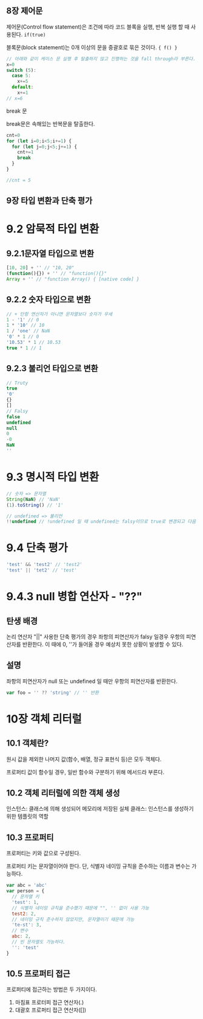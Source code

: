 ## 8장 제어문
제어문(Control flow statement)은 조건에 따라 코드 블록을 실행, 반복 실행 할 때 사용된다. `if(true)`

블록문(block statement)는 0개 이상의 문을 중괄호로 묶은 것이다. `{ f() }`

```js
// 아래와 같이 케이스 문 실행 후 탈출하지 않고 진행하는 것을 fall through라 부른다.
x=0
switch (5):
  case 5:
    x+=5
  default:
    x+=1
// x=6 
```

break 문

break문은 속해있는 반복문을 탈출한다.
```js
cnt=0
for (let i=0;i<5;i+=1) {
  for (let j=0;j<5;j+=1) {
    cnt+=1
    break
  }
}

//cnt = 5
```
## 9장 타입 변환과 단축 평가
# 9.2 암묵적 타입 변환
## 9.2.1문자열 타입으로 변환
```js
[10, 20] + '' // "10, 20"
(function(){}) + '' // "function(){}"
Array + '' // "function Array() { [native code] }
```
## 9.2.2 숫자 타입으로 변환
```js
// + 단항 연산자가 아니면 문자열보다 숫자가 우세
1 - '1' // 0
1 * '10' // 10
1 / 'one' // NaN
'0' * 1 // 0
'10.53' * 1 // 10.53
true * 1 // 1
```

## 9.2.3 불리언 타입으로 변환
```js
// Truty
true
'0'
{}
[]
// Falsy
false
undefined
null
0
-0
NaN
''
```
# 9.3 명시적 타입 변환
```js
// 숫자 => 문자열
String(NaN) // 'NaN'
(1).toString() // '1'

// undefined => 불리언
!!undefined // !undefined 일 때 undefined는 falsy이므로 true로 변경되고 다음 부정연산자일 때 false가 됨
```

# 9.4 단축 평가
```js
'test' && 'test2' // 'test2'
'test' || 'tet2' // 'test'
```

# 9.4.3 null 병합 연산자 - "??"
## 탄생 배경
논리 연산자 "||" 사용한 단축 평가의 경우 좌항의 피연산자가 falsy 일경우 우항의 피연산자를 반환한다.
이 때에 0, ''가 들어올 경우 예상치 못한 상황이 발생할 수 있다.
## 설명
좌항의 피연산자가 null 또는 undefined 일 때만 우항의 피연산자를 반환한다.
```js
var foo = '' ?? 'string' // '' 반환
```

# 10장 객체 리터럴
## 10.1 객체란?
원시 값을 제외한 나머지 값(함수, 배열, 정규 표현식 등)은 모두 객체다.

프로퍼티 값이 함수일 경우, 일반 함수와 구분하기 위해 메서드라 부른다.

## 10.2 객체 리터럴에 의한 객체 생성
인스턴스: 클래스에 의해 생성되어 메모리에 저장된 실체
클래스: 인스턴스를 생성하기 위한 템플릿의 역할

## 10.3 프로퍼티
프로퍼티는 키와 값으로 구성된다.

프로퍼티 키는 문자열이어야 한다. 단, 식별자 네이밍 규칙을 준수하는 이름과 변수는 가능하다.
```js
var abc = 'abc'
var person = {
  // 문자열 키
  'test': 1, 
  // 식별자 네이밍 규칙을 준수했기 때문에 "", '' 없이 사용 가능
  test2: 2,
  // 네이밍 규칙 준수하지 않았지만, 문자열이기 때문에 가능
  'te-st': 3,
  // 변수
  abc: 2,
  // 빈 문자열도 가능하다.
  '': 'test' 
}
```

## 10.5 프로퍼티 접근
프로퍼티에 접근하는 방법은 두 가지이다.
1. 마침표 프로터피 접근 연산자(.) 
2. 대괄호 프로퍼티 접근 연산자([])


